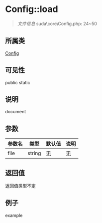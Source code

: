 # Config::load

> *文件信息* suda\core\Config.php: 24~50
## 所属类 

[Config](../Config.md)

## 可见性

  public  static
## 说明

document

## 参数

| 参数名 | 类型 | 默认值 | 说明 |
|--------|-----|-------|-------|
| file |  string | 无 | 无 |

## 返回值
返回值类型不定

## 例子

example